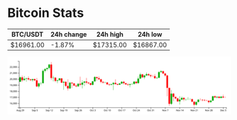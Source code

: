 # Bitcoin Stats

BTC/USDT|24h change|24h high|24h low|
|---|---|---|---|
|$16961.00|-1.87%|$17315.00|$16867.00|

<img src="./chart.svg">
